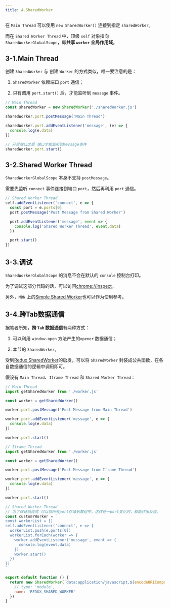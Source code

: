 ```yaml
---
title: 4.SharedWorker
---
```


在 `Main Thread` 可以使用 `new SharedWorker()` 连接到指定 `sharedWorker`。

而在 `Shared Worker Thread` 中，顶级 `self` 对象指向 `SharedWorkerGlobalScope`，即**共享 `worker` 全局作用域**。

## 3-1.Main Thread

创建 `SharedWorker` 与 创建 `Worker` 的方式类似，唯一要注意的是：

1. `SharedWorker` 依赖端口 `port` 通信；

2. 只有调用 `port.start()` 后，才能监听到 `message` 事件。

```js
// Main Thread
const sharedWorker = new SharedWorker('./sharedWorker.js')

sharedWorker.port.postMessage('Main Thread')

sharedWorker.port.addEventListener('message', (e) => {
  console.log(e.data)
})

// 开启端口之后 端口才能监听到message事件
sharedWorker.port.start()
```

## 3-2.Shared Worker Thread

`SharedWorkerGlobalScope` 本身不支持 `postMessage`。

需要先监听 `connect` 事件连接到端口 `port`，然后再利用 `port` 通信。

```js
// Shared Worker Thread
self.addEventListener('connect', e => {
  const port = e.ports[0]
  port.postMessage('Post Message from Shared Worker')

  port.addEventListener('message', event => {
    console.log('Shared Worker Thread', event.data)
  })

  port.start()
})
```

## 3-3.调试

`SharedWorkerGlobalScope` 的消息不会在默认的 `console` 控制台打印。

为了调试这部分代码的话，可以访问[chrome://inspect](chrome://inspect)。

另外，`MDN` 上的[Simple Shared Worker](https://github.com/mdn/dom-examples/tree/main/web-workers/simple-shared-worker)也可以作为使用参考。

## 3-4.跨Tab数据通信

据笔者所知，**跨 `Tab` 数据通信**有两种方式：

1. 可以利用 `window.open` 方法产生的`opener` 数据通信；

2. 本节的 `SharedWorker`。

受到[Redux SharedWorker](https://github.com/flameddd/redux-sharedworker)的启发，可以将 `SharedWorker` 封装成公共函数，在各自数据通信的逻辑中调用即可。

假设有 `Main Thread`、`Iframe Thread` 和 `Shared Worker Thread`：

```js
// Main Thread
import getSharedWorker from './worker.js'

const worker = getSharedWorker()

worker.port.postMessage('Post Message from Main Thread')

worker.port.addEventListener('message', e => {
  console.log(e.data)
})

worker.port.start()
```

```js
// Iframe Thread
import getSharedWorker from './worker.js'

const worker = getSharedWorker()

worker.port.postMessage('Post Message from Iframe Thread')

worker.port.addEventListener('message', e => {
  console.log(e.data)
})

worker.port.start()
```

```js
// Shared Worker Thread
// 为了保证响应式 可以将所有port存储到数组中，这样任一port变化时，都能作出反应。
const customrWorker = `
const workerList = []
self.addEventListener('connect', e => {
  workerList.push(e.ports[0])
  workerList.forEach(worker => {
    worker.addEventListener('message', event => {
      console.log(event.data)
    })
    worker.start()
  })
})
`

export default function () {
  return new SharedWorker(`data:application/javascript,${encodeURIComponent(customrWorker)}`, {
    // type: 'module',
    name: 'REDUX_SHARED_WORKER'
  })
}
```
